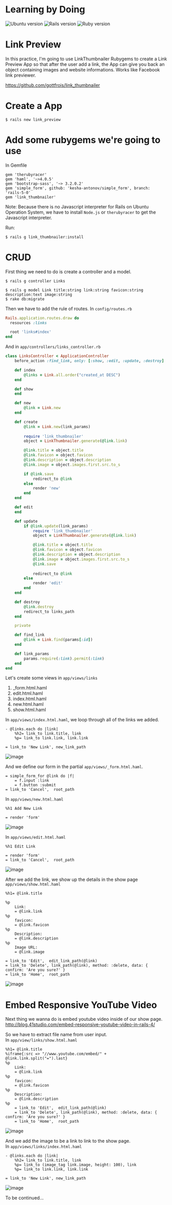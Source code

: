 # Learning by Doing 

![Ubuntu version](https://img.shields.io/badge/Ubuntu-16.04%20LTS-orange.svg)
![Rails version](https://img.shields.io/badge/Rails-v5.0.0-blue.svg)
![Ruby version](https://img.shields.io/badge/Ruby-v2.3.1p112-red.svg)

# Link Preview

In this practice, I'm going to use LinkThumbnailer Rubygems to create a Link Preview App so that after the user add a link, the App can give you back an object containing images and website informations. Works like Facebook link previewer.           

https://github.com/gottfrois/link_thumbnailer




# Create a App
```console
$ rails new link_preview
```

# Add some rubygems we're going to use
In Gemfile
```console
gem 'therubyracer'
gem 'haml', '~>4.0.5'
gem 'bootstrap-sass', '~> 3.2.0.2'
gem 'simple_form', github: 'kesha-antonov/simple_form', branch: 'rails-5-0'
gem 'link_thumbnailer'
```

Note: 
Because there is no Javascript interpreter for Rails on Ubuntu Operation System, we have to install `Node.js` or `therubyracer` to get the Javascript interpreter.

Run:
```console
$ rails g link_thumbnailer:install
```


# CRUD
First thing we need to do is create a controller and a model.
```console
$ rails g controller Links

$ rails g model Link title:string link:string favicon:string description:text image:string
$ rake db:migrate
```

Then we have to add the rule of routes.
In `config/routes.rb`
```ruby
Rails.application.routes.draw do
  resources :links

  root 'links#index'
end
```


And in `app/controllers/links_controller.rb`
```ruby
class LinksController < ApplicationController
    before_action :find_link, only: [:show, :edit, :update, :destroy]

    def index
        @links = Link.all.order("created_at DESC")
    end

    def show
    end

    def new
        @link = Link.new
    end

    def create
        @link = Link.new(link_params)
 
        require 'link_thumbnailer'
        object = LinkThumbnailer.generate(@link.link)

        @link.title = object.title
        @link.favicon = object.favicon
        @link.description = object.description
        @link.image = object.images.first.src.to_s

        if @link.save
            redirect_to @link
        else
            render 'new'
        end
    end

    def edit
    end

    def update 		 	
	    if @link.update(link_params)
			require 'link_thumbnailer'
			object = LinkThumbnailer.generate(@link.link)

			@link.title = object.title
			@link.favicon = object.favicon
			@link.description = object.description
			@link.image = object.images.first.src.to_s
			@link.save	    
				
	        redirect_to @link
	    else
	        render 'edit'
	    end    	
    end

	def destroy
	    @link.destroy
	    redirect_to links_path
	end

    private

    def find_link
        @link = Link.find(params[:id])
    end

    def link_params
        params.require(:link).permit(:link)
    end
end
```

Let's create some views in `app/views/links`         
1. _form.html.haml       
2. edit.html.haml         
3. index.html.haml         
4. new.html.haml         
5. show.html.haml        


In `app/views/index.html.haml`, we loop through all of the links we added.
```haml
- @links.each do |link|
    %h2= link_to link.title, link
    %p= link_to link.link, link.link

= link_to 'New Link', new_link_path
```
![image](https://github.com/TimingJL/links_preview/blob/master/pic/index2.jpeg)


And we define our form in the partial `app/views/_form.html.haml`.
```haml
= simple_form_for @link do |f|
    = f.input :link
    = f.button :submit
= link_to 'Cancel',  root_path 
```

In `app/views/new.html.haml`
```haml
%h1 Add New Link

= render 'form'
```
![image](https://github.com/TimingJL/links_preview/blob/master/pic/new2.jpeg)

In `app/views/edit.html.haml`
```haml
%h1 Edit Link

= render 'form'
= link_to 'Cancel',  root_path
```
![image](https://github.com/TimingJL/links_preview/blob/master/pic/edit_page.jpeg)


After we add the link, we show up the details in the show page `app/views/show.html.haml`
```haml
%h1= @link.title
	
%p
	Link:
	= @link.link
%p
	favicon:
	= @link.favicon
%p
	Description:
	= @link.description
%p
	Image URL:
	= @link.image

= link_to 'Edit',  edit_link_path(@link)
= link_to 'Delete', link_path(@link), method: :delete, data: { confirm: 'Are you sure?' }
= link_to 'Home',  root_path
```
![image](https://github.com/TimingJL/links_preview/blob/master/pic/show_page.jpeg)




# Embed Responsive YouTube Video
Next thing we wanna do is embed youtube video inside of our show page.         
http://blog.41studio.com/embed-responsive-youtube-video-in-rails-4/         

So we have to extract file name from user input.        
In `app/view/links/show.html.haml`
```haml
%h1= @link.title
%iframe{:src => "//www.youtube.com/embed/" + @link.link.split("=").last}
%p
	Link:
	= @link.link
%p
	favicon:
	= @link.favicon
%p
	Description:
	= @link.description
%p
	= link_to 'Edit',  edit_link_path(@link)
	= link_to 'Delete', link_path(@link), method: :delete, data: { confirm: 'Are you sure?' }
	= link_to 'Home',  root_path
```
![image](https://github.com/TimingJL/links_preview/blob/master/pic/show_embed.jpeg)


And we add the image to be a link to link to the show page.        
In `app/views/links/index.html.haml`
```haml
- @links.each do |link|
    %h2= link_to link.title, link   
    %p= link_to (image_tag link.image, height: 100), link
    %p= link_to link.link, link.link

= link_to 'New Link', new_link_path
```
![image](https://github.com/TimingJL/links_preview/blob/master/pic/index_image.jpeg)

To be continued...